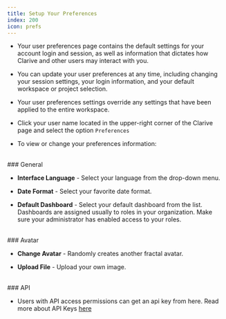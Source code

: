```yaml
---
title: Setup Your Preferences
index: 200
icon: prefs
---
```

* Your user preferences page contains the default 
settings for your account login and session, 
as well as information that dictates how Clarive and other users may interact with you. 
* You can update your user preferences at any time, 
including changing your session settings, your login information, and your default workspace or project selection. 
* Your user preferences settings override any settings that have been applied to the entire workspace.

* Click your user name located in the upper-right corner of the Clarive page and select 
the option `Preferences`


* To view or change your preferences information:

<br />
### General

- **Interface Language** - Select your language from the drop-down menu. <br />

- **Date Format** - Select your favorite date format. <br />

- **Default Dashboard** - Select your default dashboard from the list. Dashboards are assigned usually 
to roles in your organization. Make sure your administrator has enabled access to your roles. 


<br />
### Avatar

- **Change Avatar** - Randomly creates another fractal avatar. <br />

- **Upload File** - Upload your own image.


<br />
### API

* Users with API access permissions can get an api key from here.
Read more about API Keys [here](concepts/api_key)
